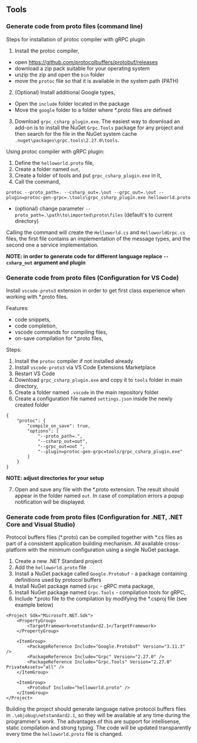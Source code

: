 ## Tools

### Generate code from proto files (command line)

Steps for installation of protoc compiler with gRPC plugin
1. Install the protoc compiler,
  - open https://github.com/protocolbuffers/protobuf/releases
  - download a zip pack suitable for your operating system
  - unzip the zip and open the `bin` folder
  - move the `protoc` file so that it is available in the system path (PATH)
2. (Optional) Install additional Google types,
  - Open the `include` folder located in the package
  - Move the `google` folder to a folder where *.proto files are defined
3. Download `grpc_csharp_plugin.exe`. The easiest way to download an add-on is to install the NuGet `Grpc.Tools` package for any project and then search for the file in the NuGet system cache `.nuget\packages\grpc.tools\2.27.0\tools`.

Using protoc compiler with gRPC plugin:

1. Define the `helloworld.proto` file,
2. Create a folder named `out`,
3. Create a folder of tools and put `grpc_csharp_plugin.exe` in it,
4. Call the command,
```
protoc --proto_path=. --csharp_out=.\out --grpc_out=.\out --plugin=protoc-gen-grpc=.\tools\grpc_csharp_plugin.exe helloworld.proto
```

- (optional) change parameter `--proto_path=.\path\to\imported\proto\files` (default's to current directory)

Calling the command will create the `Helloworld.cs` and `HelloworldGrpc.cs` files, the first file contains an implementation of the message types, and the second one a service implementation.

__NOTE: in order to generate code for different language replace `--csharp_out` argument and plugin__ 

### Generate code from proto files (Configuration for VS Code)

Install `vscode-proto3` extension in order to get first class experience when working with *.proto files. 

Features:
- code snippets,
- code completion,
- vscode commands for compiling files,
- on-save compilation for *.proto files,

Steps:
1. Install the `protoc` compiler if not installed already
2. Install `vscode-proto3` via VS Code Extensions Marketplace
3. Restart VS Code
4. Download `grpc_csharp_plugin.exe` and copy it to `tools` folder in main directory,
5. Create a folder named `.vscode` in the main repository folder
6. Create a configuration file named `settings.json` inside the newly created folder

```
{
    "protoc": {
        "compile_on_save": true,
        "options": [
            "--proto_path=.",
            "--csharp_out=out",
            "--grpc_out=out ",
            "--plugin=protoc-gen-grpc=tools/grpc_csharp_plugin.exe"
        ]
    }
}
```

__NOTE: adjust directories for your setup__

7. Open and save any file with the *.proto extension. The result should appear in the folder named `out`. In case of compilation errors a popup notification will be displayed.

### Generate code from proto files (Configuration for .NET, .NET Core and Visual Studio)

Protocol buffers files (*.proto) can be compiled together with *.cs files as part of a consistent application building mechanism. All available cross-platform with the minimum configuration using a single NuGet package.

1. Create a new .NET Standard project
2. Add the `helloworld.proto` file
3. Install a NuGet package called `Google.Protobuf` - a package containing definitions used by protocol buffers
4. Install NuGet package named `Grpc` - gRPC meta package,
5. Install NuGet package named `Grpc.Tools` - compilation tools for gRPC,
6. Include *.proto file to the compilation by modifying the *.csproj file (see example below)

```
<Project Sdk="Microsoft.NET.Sdk">
    <PropertyGroup>
        <TargetFramework>netstandard2.1</TargetFramework>
    </PropertyGroup>
    
    <ItemGroup>
        <PackageReference Include="Google.Protobuf" Version="3.11.3" />
        <PackageReference Include="Grpc" Version="2.27.0" />
        <PackageReference Include="Grpc.Tools" Version="2.27.0" PrivateAssets="all" />
    </ItemGroup>
    
    <ItemGroup>
        <Protobuf Include="helloworld.proto" />
    </ItemGroup>
</Project>
```

Building the project should generate language native protocol buffers files in `.\objobug\netstandard2.1`, so they will be available at any time during the programmer's work. The advantages of this are support for intellisense, static compilation and strong typing. The code will be updated transparently every time the `helloworld.proto` file is changed. 